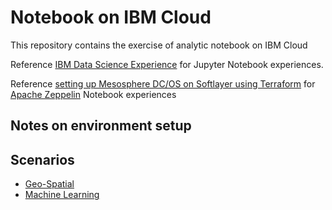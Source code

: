 # Notebook on IBM Cloud

This repository contains the exercise of analytic notebook on IBM Cloud

Reference [IBM Data Science Experience](https://datascience.ibm.com) for Jupyter Notebook experiences. 

Reference [setting up Mesosphere DC/OS on Softlayer using Terraform](https://github.com/yanglei99/terraform_softlayer/tree/master/dcos) for [Apache Zeppelin](https://zeppelin.apache.org) Notebook experiences


## Notes on environment setup


## Scenarios

* [Geo-Spatial](geo-spatial/README.md)
* [Machine Learning](ml/README.md)

